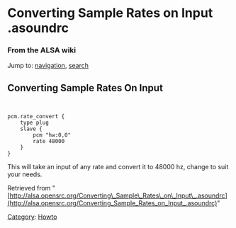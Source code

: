 Converting Sample Rates on Input .asoundrc
==========================================

### From the ALSA wiki

Jump to: [navigation](#mw-head), [search](#p-search)

Converting Sample Rates On Input
--------------------------------

` `

    pcm.rate_convert {
        type plug
        slave {
            pcm "hw:0,0"
            rate 48000
        }
    }

This will take an input of any rate and convert it to 48000 hz, change
to suit your needs.

Retrieved from
"[http://alsa.opensrc.org/Converting\_Sample\_Rates\_on\_Input\_.asoundrc](http://alsa.opensrc.org/Converting_Sample_Rates_on_Input_.asoundrc)"

[Category](/Special:Categories "Special:Categories"):
[Howto](/Category:Howto "Category:Howto")

